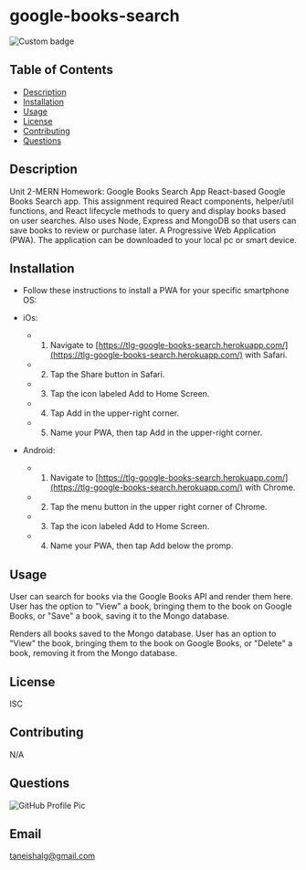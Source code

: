 # google-books-search
![Custom badge](https://img.shields.io/badge/GoogleBooks-Search-orange)
    
 
## Table of Contents
 * [Description](#Description)
 * [Installation](#Installation)
 * [Usage](#Usage)
 * [License](#License)
 * [Contributing](#Contributing)
 * [Questions](#Questions)
    
 ## Description
 Unit 2-MERN Homework: Google Books Search App
 React-based Google Books Search app. This assignment required React components, helper/util functions, and React lifecycle methods to query and display books based on user searches. Also uses Node, Express and MongoDB so that users can save books to review or purchase later.
 A Progressive Web Application (PWA). The application can be downloaded to your local pc or smart device.

 ## Installation
* Follow these instructions to install a PWA for your specific smartphone OS:

* iOs:

  * 1. Navigate to [https://tlg-google-books-search.herokuapp.com/](https://tlg-google-books-search.herokuapp.com/) with Safari.

  * 2. Tap the Share button in Safari.

  * 3. Tap the icon labeled Add to Home Screen.

  * 4. Tap Add in the upper-right corner.

  * 5. Name your PWA, then tap Add in the upper-right corner.

* Android:

  * 1. Navigate to [https://tlg-google-books-search.herokuapp.com/](https://tlg-google-books-search.herokuapp.com/) with Chrome.

  * 2. Tap the menu button in the upper right corner of Chrome.

  * 3. Tap the icon labeled Add to Home Screen.

  * 4. Name your PWA, then tap Add below the promp.


 ## Usage
 User can search for books via the Google Books API and render them here. User has the option to "View" a book, bringing them to the book on Google Books, or "Save" a book, saving it to the Mongo database.

 Renders all books saved to the Mongo database. User has an option to "View" the book, bringing them to the book on Google Books, or "Delete" a book, removing it from the Mongo database.

 ## License
 ISC

 ## Contributing
 N/A

 ## Questions
  ![GitHub Profile Pic](https://avatars.githubusercontent.com/TLGeorge)
      
    
 ## Email
  taneishalg@gmail.com
